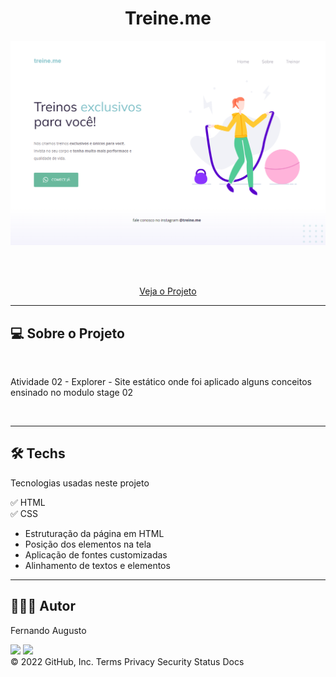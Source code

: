 <h1 align="center">Treine.me</h1>


<p text  align="center"> 
<img width="800" src= "./images/projeto.PNG"> 
</p>


<br><br>
<p align="center"> 
    <a href="https://fernandoaugustodev.github.io/Treine.me/" target="_blank" >Veja o Projeto</a>
</p>
<hr>

## 💻 Sobre o Projeto
<br>


<p>Atividade 02 - Explorer - Site estático onde foi aplicado alguns conceitos ensinado no modulo stage 02</p>

<br>
<hr>

## 🛠 Techs

Tecnologias usadas neste projeto

✅ HTML <br>
✅ CSS
   - Estruturação da página em HTML
   - Posição dos elementos na tela
   - Aplicação de fontes customizadas
   - Alinhamento de textos e elementos
---

## 👨🏼‍💻 Autor

Fernando Augusto 

 <a href = "mailto:fernandoaugusto883@gmail.com"><img src="https://img.shields.io/badge/-Gmail-%23333?style=for-the-badge&logo=gmail&logoColor=white"        target="_blank"></a>
 <a href="https://www.linkedin.com/in/fernando-augusto-a4ab42164/" target="_blank"><img src="https://img.shields.io/badge/-LinkedIn-%230077B5?style=for-the-badge&logo=linkedin&logoColor=white" target="_blank"></a> 
<br>
© 2022 GitHub, Inc.
Terms Privacy Security Status Docs
